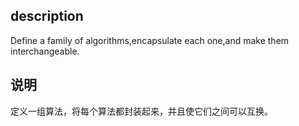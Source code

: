 ## description
Define a family of algorithms,encapsulate each one,and make them interchangeable.

## 说明
定义一组算法，将每个算法都封装起来，并且使它们之间可以互换。
